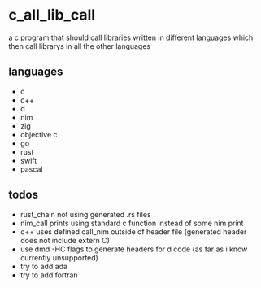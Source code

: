 # c_all_lib_call

a c program that should call libraries written in different languages which then call librarys in all the other languages

## languages

- c
- c++
- d
- nim
- zig
- objective c
- go
- rust
- swift
- pascal

## todos

- rust_chain not using generated .rs files
- nim_call prints using standard c function instead of some nim print
- c++ uses defined call_nim outside of header file (generated header does not include extern C)
- use dmd -HC flags to generate headers for d code (as far as i know currently unsupported)
- try to add ada
- try to add fortran
